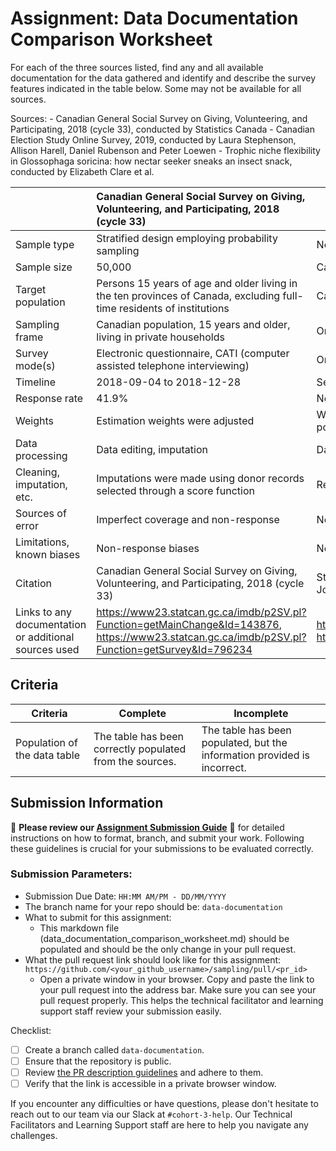 # Assignment: Data Documentation Comparison Worksheet

For each of the three sources listed, find any and all available documentation for the data gathered and identify and describe the survey features indicated in the table below. Some may not be available for all sources.

Sources: - Canadian General Social Survey on Giving, Volunteering, and Participating, 2018 (cycle 33), conducted by Statistics Canada - Canadian Election Study Online Survey, 2019, conducted by Laura Stephenson, Allison Harell, Daniel Rubenson and Peter Loewen - Trophic niche flexibility in Glossophaga soricina: how nectar seeker sneaks an insect snack, conducted by Elizabeth Clare et al.

|                                                       | Canadian General Social Survey on Giving, Volunteering, and Participating, 2018 (cycle 33) | Canadian Election Study Online Survey, 2019 | Trophic niche flexibility in Glossophaga soricina: how nectar seeker sneaks an insect snack |
|----------------|:--------------------|----------------|---------------------|
| Sample type                                           |Stratified design employing probability sampling|Non-probability online survey|Observational|
| Sample size                                           |50,000|Campaign period - 37,822; post-election - 10,337|Dietary analysis - 38 faecal samples, behavioural experiment - 23|
| Target population                                     | Persons 15 years of age and older living in the ten provinces of Canada, excluding full-time residents of institutions | Canadian citizens and permanent residents, aged 18 or older | Glossophaga soricina |
| Sampling frame                                        | Canadian population, 15 years and older, living in private households | Online panel of eligible Canadian voters | 112 G. soricina |
| Survey mode(s)                                        | Electronic questionnaire, CATI (computer assisted telephone interviewing) | Online survey | Observations and dietary analysis |
| Timeline                                              | 2018-09-04 to 2018-12-28 | September to November 2019 | 7-week period from late May to early July 2009 |
| Response rate                                         | 41.9% | Not specified | - |
| Weights                                               | Estimation weights were adjusted | Weights were used to ensure that the data is representative of the population | - |
| Data processing                                       | Data editing, imputation | Data cleaning | - |
| Cleaning, imputation, etc.                            | Imputations were made using donor records selected through a score function | Respondents were removed based on removal criteria | - |
| Sources of error                                      | Imperfect coverage and non-response | Not specified | - |
| Limitations, known biases                             | Non-response biases | Not specified | - |
| Citation                                              | Canadian General Social Survey on Giving, Volunteering, and Participating, 2018 (cycle 33) | Stephenson, Laura B; Harell, Allison; Rubenson, Daniel; Loewen, Peter John, 2020, "2019 Canadian Election Study (CES) - Online Survey" | Trophic niche flexibility in Glossophaga soricina: how nectar seeker sneaks an insect snack, conducted by Elizabeth Clare et al. |
| Links to any documentation or additional sources used | https://www23.statcan.gc.ca/imdb/p2SV.pl?Function=getMainChange&Id=143876, https://www23.statcan.gc.ca/imdb/p2SV.pl?Function=getSurvey&Id=796234 | http://www.ces-eec.ca/2019-canadian-election-study/, https://dimension.usherbrooke.ca/documents/CES2019Codebook.pdf | https://besjournals.onlinelibrary.wiley.com/doi/full/10.1111/1365-2435.12192 |

## Criteria

|Criteria|Complete|Incomplete|
|--------|----|----|
|Population of the data table|The table has been correctly populated from the sources.|The table has been populated, but the information provided is incorrect.|

## Submission Information

🚨 **Please review our [Assignment Submission Guide](https://github.com/UofT-DSI/onboarding/blob/main/onboarding_documents/submissions.md)** 🚨 for detailed instructions on how to format, branch, and submit your work. Following these guidelines is crucial for your submissions to be evaluated correctly.

### Submission Parameters:
* Submission Due Date: `HH:MM AM/PM - DD/MM/YYYY`
* The branch name for your repo should be: `data-documentation`
* What to submit for this assignment:
     * This markdown file (data_documentation_comparison_worksheet.md) should be populated and should be the only change in your pull request.
* What the pull request link should look like for this assignment: `https://github.com/<your_github_username>/sampling/pull/<pr_id>`
     * Open a private window in your browser. Copy and paste the link to your pull request into the address bar. Make sure you can see your pull request properly. This helps the technical facilitator and learning support staff review your submission easily.

Checklist:
- [ ] Create a branch called `data-documentation`.
- [ ] Ensure that the repository is public.
- [ ] Review [the PR description guidelines](https://github.com/UofT-DSI/onboarding/blob/main/onboarding_documents/submissions.md#guidelines-for-pull-request-descriptions) and adhere to them.
- [ ] Verify that the link is accessible in a private browser window.

If you encounter any difficulties or have questions, please don't hesitate to reach out to our team via our Slack at `#cohort-3-help`. Our Technical Facilitators and Learning Support staff are here to help you navigate any challenges.
